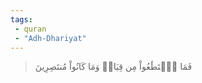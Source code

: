 ```yaml
---
tags: 
 - quran 
 - "Adh-Dhariyat"
---
```


> فَمَا ٱسۡتَطَٰعُواْ مِن قِيَامٖ وَمَا كَانُواْ مُنتَصِرِينَ
